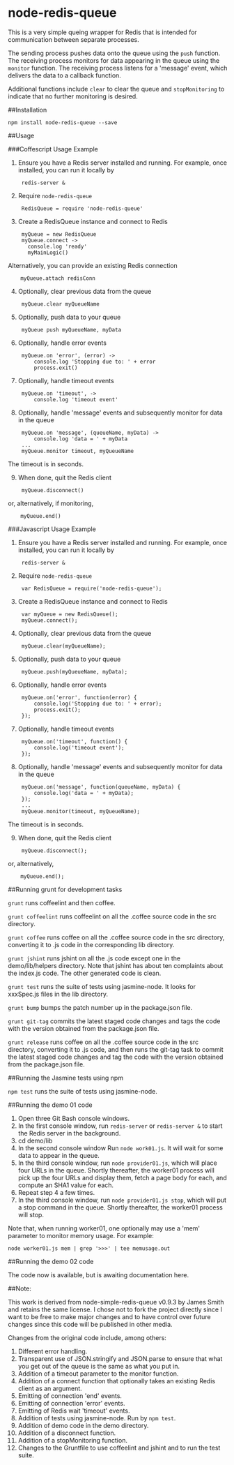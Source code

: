 node-redis-queue
=======

This is a very simple queing wrapper for Redis that is intended for communication between separate processes.

The sending process pushes data onto the queue using the `push` function. The receiving process monitors for data
appearing in the queue using the `monitor` function. The receiving process listens for a 'message' event, which
delivers the data to a callback function.

Additional functions include `clear` to clear the queue and `stopMonitoring` to indicate that no further monitoring
is desired.

##Installation

    npm install node-redis-queue --save

##Usage

###Coffescript Usage Example

1. Ensure you have a Redis server installed and running. For example, once installed, you can run it locally by

        redis-server &

2. Require `node-redis-queue`

        RedisQueue = require 'node-redis-queue'

3. Create a RedisQueue instance and connect to Redis

        myQueue = new RedisQueue  
        myQueue.connect ->
          console.log 'ready'
          myMainLogic()

  Alternatively, you can provide an existing Redis connection

        myQueue.attach redisConn

4. Optionally, clear previous data from the queue

        myQueue.clear myQueueName

5. Optionally, push data to your queue

        myQueue push myQueueName, myData

6. Optionally, handle error events

        myQueue.on 'error', (error) ->  
            console.log 'Stopping due to: ' + error  
            process.exit()

7. Optionally, handle timeout events

        myQueue.on 'timeout', ->  
            console.log 'timeout event'

8. Optionally, handle 'message' events and subsequently monitor for data in the queue

        myQueue.on 'message', (queueName, myData) ->  
            console.log 'data = ' + myData 
        ...  
        myQueue.monitor timeout, myQueueName

  The timeout is in seconds.

9. When done, quit the Redis client

        myQueue.disconnect()

  or, alternatively, if monitoring,

        myQueue.end()

###Javascript Usage Example

1. Ensure you have a Redis server installed and running. For example, once installed, you can run it locally by

        redis-server &

2. Require `node-redis-queue`

        var RedisQueue = require('node-redis-queue');


3. Create a RedisQueue instance and connect to Redis

        var myQueue = new RedisQueue();  
        myQueue.connect();

4. Optionally, clear previous data from the queue

        myQueue.clear(myQueueName);

5. Optionally, push data to your queue

        myQueue.push(myQueueName, myData);

6. Optionally, handle error events

        myQueue.on('error', function(error) {  
            console.log('Stopping due to: ' + error);  
            process.exit();
        });

7. Optionally, handle timeout events

        myQueue.on('timeout', function() {  
            console.log('timeout event');
        });

8. Optionally, handle 'message' events and subsequently monitor for data in the queue

        myQueue.on('message', function(queueName, myData) {  
            console.log('data = ' + myData); 
        });
        ...  
        myQueue.monitor(timeout, myQueueName);

  The timeout is in seconds.

9. When done, quit the Redis client

        myQueue.disconnect();

  or, alternatively,

        myQueue.end();

##Running grunt for development tasks

`grunt` runs coffeelint and then coffee.

`grunt coffeelint` runs coffeelint on all the .coffee source code in the src directory.

`grunt coffee` runs coffee on all the .coffee source code in the src directory, converting it to .js code in the
corresponding lib directory.

`grunt jshint` runs jshint on all the .js code except one in the demo/lib/helpers directory. Note that jshint has about
ten complaints about the index.js code. The other generated code is clean.

`grunt test` runs the suite of tests using jasmine-node. It looks for xxxSpec.js files in the lib directory.

`grunt bump` bumps the patch number up in the package.json file.

`grunt git-tag` commits the latest staged code changes and tags the code with the version obtained from the package.json file.

`grunt release` runs coffee on all the .coffee source code in the src directory, converting it to .js code, and
then runs the git-tag task to commit the latest staged code changes and tag the code with the version obtained from the
package.json file.

##Running the Jasmine tests using npm

`npm test` runs the suite of tests using jasmine-node.

##Running the demo 01 code

1. Open three Git Bash console windows.
2. In the first console window, run `redis-server` or `redis-server &` to start the Redis server in the background.
3. cd demo/lib
4. In the second console window Run `node work01.js`. It will wait for some data to appear in the queue.
5. In the third console window, run `node provider01.js`, which will place four URLs in the queue. Shortly
   thereafter, the worker01 process will pick up the four URLs and display them, fetch a page body for each, and compute an SHA1 value for each.
6. Repeat step 4 a few times.
7. In the third console window, run `node provider01.js stop`, which will put a stop command in the queue. Shortly
   thereafter, the worker01 process will stop.

Note that, when running worker01, one optionally may use a 'mem' parameter to monitor memory usage. For example:

`node worker01.js mem | grep '>>>' | tee memusage.out`

##Running the demo 02 code

The code now is available, but is awaiting documentation here.

##Note:

This work is derived from node-simple-redis-queue v0.9.3 by James Smith and
retains the same license. I chose not to fork the project directly since I
want to be free to make major changes and to have control over future changes
since this code will be published in other media.

Changes from the original code include, among others:

1. Different error handling.
2. Transparent use of JSON.stringify and JSON.parse to ensure
   that what you get out of the queue is the same as what you put in.
3. Addition of a timeout parameter to the monitor function.
4. Addition of a connect function that optionally takes an existing Redis client as an argument.
5. Emitting of connection 'end' events.
6. Emitting of connection 'error' events.
7. Emitting of Redis wait 'timeout' events.
8. Addition of tests using jasmine-node. Run by `npm test`.
9. Addition of demo code in the demo directory.
10. Addition of a disconnect function.
11. Addition of a stopMonitoring function.
12. Changes to the Gruntfile to use coffeelint and jshint and to run the test suite.


